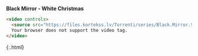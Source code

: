 **Black Mirror - White Christmas**

```html
<video controls>
  <source src="https://files.kortekss.lv/Torrenti/series/Black.Mirror.S02.Special.White.Christmas.1080p.WEBRip.DD2.0.x264-CasStudio[rartv]/Black.Mirror.S02.Special.White.Christmas.1080p.WEBRip.DD2.0.x264-CasStudio.mkv" type="video/mp4">
  Your browser does not support the video tag.
</video>
```
{:.html}
